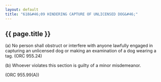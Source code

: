 ```yaml
---
layout: default 
title: "618&#46;09 HINDERING CAPTURE OF UNLICENSED DOG&#46;"
---
```


{{ page.title }}
----------------

​(a) No person shall obstruct or interfere with anyone lawfully engaged
in capturing an unlicensed dog or making an examination of a dog wearing
a tag. (ORC 955.24)

​(b) Whoever violates this section is guilty of a minor misdemeanor.

(ORC 955.99(A))
